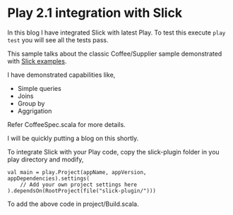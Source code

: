 Play 2.1 integration with Slick
===============================

In this blog I have integrated Slick with latest Play. To test this execute `play test` you will see all the tests pass.

This sample talks about the classic Coffee/Supplier sample demonstrated with [Slick examples](http://slick.typesafe.com/doc/1.0.0/gettingstarted.html).

I have demonstrated capabilities like,

* Simple queries
* Joins
* Group by
* Aggrigation 

Refer CoffeeSpec.scala for more details.

I will be quickly putting a blog on this shortly.

To integrate Slick with your Play code, copy the slick-plugin folder in you play directory and modify,

    val main = play.Project(appName, appVersion, appDependencies).settings(
        // Add your own project settings here
    ).dependsOn(RootProject(file("slick-plugin/")))

To add the above code in project/Build.scala.




